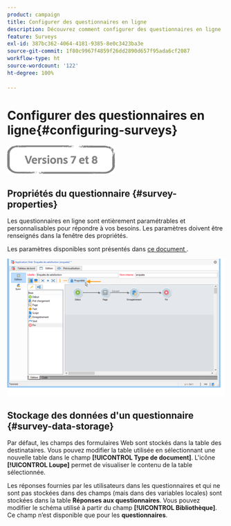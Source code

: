 ```yaml
---
product: campaign
title: Configurer des questionnaires en ligne
description: Découvrez comment configurer des questionnaires en ligne
feature: Surveys
exl-id: 387bc362-4064-4181-9385-8e0c3423ba3e
source-git-commit: 1f80c9967f4859f26dd2890d657f95ada6cf2087
workflow-type: ht
source-wordcount: '122'
ht-degree: 100%

---
```


# Configurer des questionnaires en ligne{#configuring-surveys}

![](../../assets/common.svg)

## Propriétés du questionnaire {#survey-properties}

Les questionnaires en ligne sont entièrement paramétrables et personnalisables pour répondre à vos besoins. Les paramètres doivent être renseignés dans la fenêtre des propriétés.

Les paramètres disponibles sont présentés dans [ce document ](../../web/using/defining-web-forms-properties.md).

![](assets/s_ncs_admin_survey_properties_general.png)

## Stockage des données d&#39;un questionnaire {#survey-data-storage}

Par défaut, les champs des formulaires Web sont stockés dans la table des destinataires. Vous pouvez modifier la table utilisée en sélectionnant une nouvelle table dans le champ **[!UICONTROL Type de document]**. L&#39;icône **[!UICONTROL Loupe]** permet de visualiser le contenu de la table sélectionnée.

Les réponses fournies par les utilisateurs dans les questionnaires et qui ne sont pas stockées dans des champs (mais dans des variables locales) sont stockées dans la table **Réponses aux questionnaires**. Vous pouvez modifier le schéma utilisé à partir du champ **[!UICONTROL Bibliothèque]**. Ce champ n’est disponible que pour les **questionnaires**.
